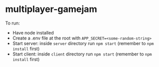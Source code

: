 # multiplayer-gamejam

To run:
 - Have node installed
 - Create a .env file at the root with `APP_SECRET=<some-random-string>`
 - Start server: inside `server` directory run `npm start` (remember to `npm install` first)
 - Start client: inside `client` directory run `npm start` (remember to `npm install` first)
